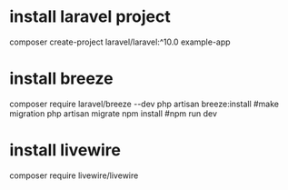 # install laravel project 
composer create-project laravel/laravel:^10.0 example-app
# install breeze
composer require laravel/breeze --dev
 php artisan breeze:install 
#make migration
 php artisan migrate
 npm install
#npm run dev
# install livewire
 composer require livewire/livewire